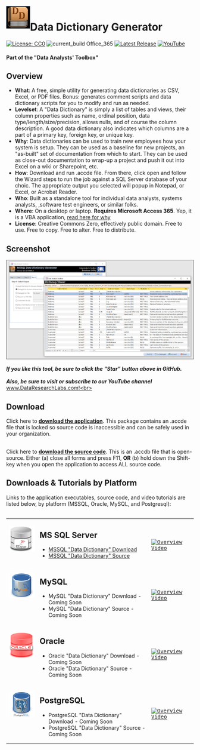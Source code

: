 <img align="left" src="https://github.com/DataResearchLabs/data_analysts_toolbox/blob/main/data_dictionary_generator/mssql/img/mssql_data_dict_gen.png" width="64px">


# Data Dictionary Generator
[![License: CC0](https://img.shields.io/badge/License-CC0-red)](LICENSE "Creative Commons Zero License by DataResearchLabs (effectively = Public Domain")
![current_build Office_365](https://img.shields.io/badge/Access_Version-Office_365-yellow)
[![Latest Release](https://img.shields.io/badge/Latest_Release-V2.0.1.44486.2-blue)](https://github.com/DataResearchLabs/data_analysts_toolbox/tree/main/text_files_end_of_line_editor/download)
[![YouTube](https://img.shields.io/badge/YouTube-DataResearchLabs-brightgreen)](http://www.DataResearchLabs.com)
#### Part of the "Data Analysts' Toolbox"




## Overview
* **What**: A free, simple utility for generating data dictionaries as CSV, Excel, or PDF files.  Bonus: generates comment scripts and data dictionary scripts for you to modify and run as needed.<br>
* **Levelset**: A "Data Dictionary" is simply a list of tables and views, their column properties such as name, ordinal position, data type/length/size/precision, allows nulls, and of course the column description. A good data dictionary also indicates which columns are a part of a primary key, foreign key, or unique key.<br>
* **Why**: Data dictionaries can be used to train new employees how your system is setup. They can be used as a baseline for new projects, an "as-built" set of documentation from which to start. They can be used as close-out documentation to wrap-up a project and push it out into Excel on a wiki or Sharepoint, etc.<br>
* **How**: Download and run .accde file.  From there, click open and follow the Wizard steps to run the job against a SQL Server database of your choic.  The appropriate output you selected will popup in Notepad, or Excel, or Acrobat Reader.<br>
* **Who**: Built as a standalone tool for individual data analysts, systems analysts, ,software test engineers, or similar folks.<br>
* **Where**: On a desktop or laptop.  **Requires Microsoft Access 365**.  Yep, it is a VBA application, [read here for why](https://github.com/DataResearchLabs/my_task_time_tracker/blob/main/src/SOURCE_CODE.md#whyMicrosoftAccess)<br>
* **License**: Creative Commons Zero, effectively public domain.  Free to use.  Free to copy.  Free to alter.  Free to distribute.<br>


## Screenshot
<kbd>
  <img src="mssql/img/screens.png" width="1123">
</kbd>


***If you like this tool, be sure to click the "Star" button above in GitHub.*** <br>
<br>
***Also, be sure to visit or subscribe to our YouTube channel*** www.DataResearchLabs.com!<br>
<br>


## Download
Click here to **[download the application](https://github.com/DataResearchLabs/data_analysts_toolbox/tree/main/text_files_end_of_line_editor/download)**.  This package contains an .accde file that is locked so source code is inaccessible and can be safely used in your organization.<br><br>

Click here to **[download the source code](https://github.com/DataResearchLabs/data_analysts_toolbox/blob/main/text_files_end_of_line_editor/src/eol_editor.accdb)**.  This is an .accdb file that is open-source. Either (a) close all forms and press F11, **OR** (b) hold down the Shift-key when you open the application to access ALL source code.


## Downloads & Tutorials by Platform
Links to the application executables, source code, and video tutorials are listed below, by platform (MSSQL, Oracle, MySQL, and Postgresql):
<br>
<br>

<table>

<tr>
<td align="center" valign="top">
  <br>
  <img src="https://github.com/DataResearchLabs/sql_scripts/blob/main/img/db_icons/mssql_icon.png" width="96px">
</td>
<td>


## MS SQL Server
* [MSSQL "Data Dictionary" Download](https://github.com/DataResearchLabs/data_analysts_toolbox/blob/main/data_dictionary_generator/mssql/download/mssql_data_dict_gen.accde)<br>
* [MSSQL "Data Dictionary" Source](https://github.com/DataResearchLabs/data_analysts_toolbox/blob/main/data_dictionary_generator/mssql/src/mssql_data_dict_gen.accdb)<br>
</td>
<td>
<kbd>
<a href="http://www.youtube.com/watch?feature=player_embedded&v=Y6ZUdLBOufY" target="_blank">
  <br>
  <img src="http://img.youtube.com/vi/Y6ZUdLBOufY/0.jpg" alt="Overview Video" width="200" />
</a>
</kbd>
</td>
</tr>



<tr>
<td align="center" valign="top">
  <br>
  <img src="https://github.com/DataResearchLabs/sql_scripts/blob/main/img/db_icons/mysql_icon.png" width="105px">
</td>
<td>


## MySQL
* MySQL "Data Dictionary" Download - Coming Soon<br>
* MySQL "Data Dictionary" Source - Coming Soon<br>
</td>
<td>
<kbd>
<a href="http://www.youtube.com/watch?feature=player_embedded&v=bfpS2LTEVbYXXXX" target="_blank">
<img src="http://img.youtube.com/vi/bfpS2LTEVbYXXXX/0.jpg" alt="Overview Video" width="200" />
</a>
</kbd>
</td>
</tr>



<tr>
  <td align="center" valign="top">
  <br>
  <img src="https://github.com/DataResearchLabs/sql_scripts/blob/main/img/db_icons/oracle_icon.png" width="90px">
</td>
<td>
    
    
## Oracle
* Oracle "Data Dictionary" Download - Coming Soon<br>
* Oracle "Data Dictionary" Source - Coming Soon<br>
</td>
<td>
<kbd>
<a href="http://www.youtube.com/watch?feature=player_embedded&v=Ic5dafweq1EXXXX" target="_blank">
<img src="http://img.youtube.com/vi/Ic5dafweq1EXXXX/0.jpg" alt="Overview Video" width="200" />
</a>
</kbd>
</td>
</tr>


<tr>
<td align="center" valign="top">
  <br>
  <img src="https://github.com/DataResearchLabs/sql_scripts/blob/main/img/db_icons/pgsql_icon1.png" width="115px">
</td>
<td>
    
    
## PostgreSQL
* PostgreSQL "Data Dictionary" Download - Coming Soon<br>
* PostgreSQL "Data Dictionary" Source - Coming Soon<br>
</td>
<td>
<kbd>
<a href="http://www.youtube.com/watch?feature=player_embedded&v=ekLK46G_r28XXXX" target="_blank">
<img src="http://img.youtube.com/vi/ekLK46G_r28XXXX/0.jpg" alt="Overview Video" width="200" />
</a>
</kbd>
</td>
</tr>
</table>

<br>
<br>
